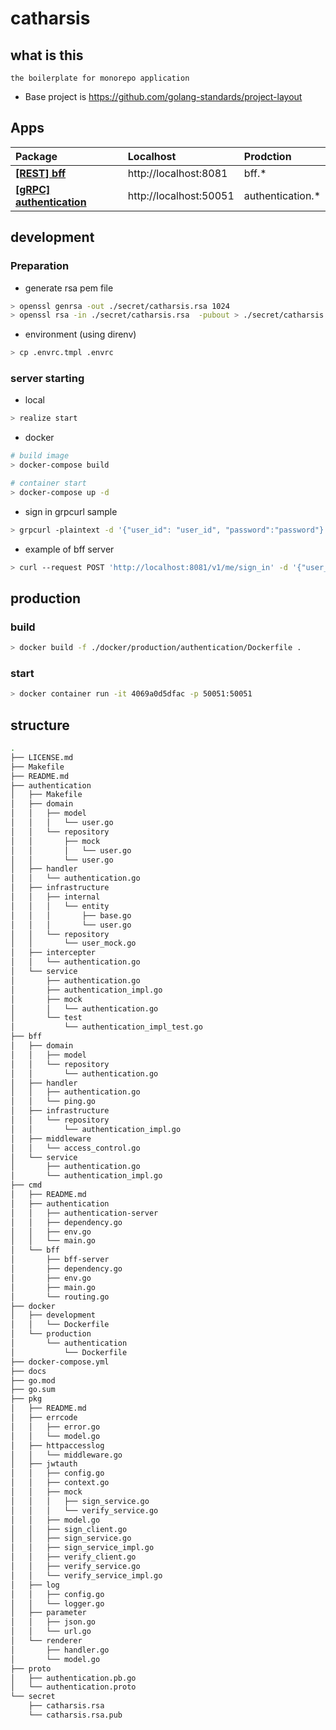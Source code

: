 # catharsis

## what is this

```
the boilerplate for monorepo application
```

- Base project is https://github.com/golang-standards/project-layout

## Apps

| Package                                           | Localhost              | Prodction         |
| :------------------------------------------------ | :--------------------- | :---------------- |
| **[[REST] bff](./cmd/bff)**                       | http://localhost:8081  | bff.\*            |
| **[[gRPC] authentication](./cmd/authentication)** | http://localhost:50051 | authentication.\* |

## development

### Preparation

- generate rsa pem file

```bash
> openssl genrsa -out ./secret/catharsis.rsa 1024
> openssl rsa -in ./secret/catharsis.rsa  -pubout > ./secret/catharsis.rsa.pub
```

- environment (using direnv)

```bash
> cp .envrc.tmpl .envrc
```

### server starting

- local

```bash
> realize start
```

- docker

```bash
# build image
> docker-compose build

# container start
> docker-compose up -d
```

- sign in grpcurl sample

```bash
> grpcurl -plaintext -d '{"user_id": "user_id", "password":"password"}' 127.0.0.1:50051 Authentication/SignIn
```

- example of bff server

```bash
> curl --request POST 'http://localhost:8081/v1/me/sign_in' -d '{"user_id": "user_id", "password":"password"}'
```

## production

### build

```bash
> docker build -f ./docker/production/authentication/Dockerfile .
```

### start

```bash
> docker container run -it 4069a0d5dfac -p 50051:50051
```

## structure

```bash
.
├── LICENSE.md
├── Makefile
├── README.md
├── authentication
│   ├── Makefile
│   ├── domain
│   │   ├── model
│   │   │   └── user.go
│   │   └── repository
│   │       ├── mock
│   │       │   └── user.go
│   │       └── user.go
│   ├── handler
│   │   └── authentication.go
│   ├── infrastructure
│   │   ├── internal
│   │   │   └── entity
│   │   │       ├── base.go
│   │   │       └── user.go
│   │   └── repository
│   │       └── user_mock.go
│   ├── intercepter
│   │   └── authentication.go
│   └── service
│       ├── authentication.go
│       ├── authentication_impl.go
│       ├── mock
│       │   └── authentication.go
│       └── test
│           └── authentication_impl_test.go
├── bff
│   ├── domain
│   │   ├── model
│   │   └── repository
│   │       └── authentication.go
│   ├── handler
│   │   ├── authentication.go
│   │   └── ping.go
│   ├── infrastructure
│   │   └── repository
│   │       └── authentication_impl.go
│   ├── middleware
│   │   └── access_control.go
│   └── service
│       ├── authentication.go
│       └── authentication_impl.go
├── cmd
│   ├── README.md
│   ├── authentication
│   │   ├── authentication-server
│   │   ├── dependency.go
│   │   ├── env.go
│   │   └── main.go
│   └── bff
│       ├── bff-server
│       ├── dependency.go
│       ├── env.go
│       ├── main.go
│       └── routing.go
├── docker
│   ├── development
│   │   └── Dockerfile
│   └── production
│       └── authentication
│           └── Dockerfile
├── docker-compose.yml
├── docs
├── go.mod
├── go.sum
├── pkg
│   ├── README.md
│   ├── errcode
│   │   ├── error.go
│   │   └── model.go
│   ├── httpaccesslog
│   │   └── middleware.go
│   ├── jwtauth
│   │   ├── config.go
│   │   ├── context.go
│   │   ├── mock
│   │   │   ├── sign_service.go
│   │   │   └── verify_service.go
│   │   ├── model.go
│   │   ├── sign_client.go
│   │   ├── sign_service.go
│   │   ├── sign_service_impl.go
│   │   ├── verify_client.go
│   │   ├── verify_service.go
│   │   └── verify_service_impl.go
│   ├── log
│   │   ├── config.go
│   │   └── logger.go
│   ├── parameter
│   │   ├── json.go
│   │   └── url.go
│   └── renderer
│       ├── handler.go
│       └── model.go
├── proto
│   ├── authentication.pb.go
│   └── authentication.proto
└── secret
    ├── catharsis.rsa
    └── catharsis.rsa.pub

```
